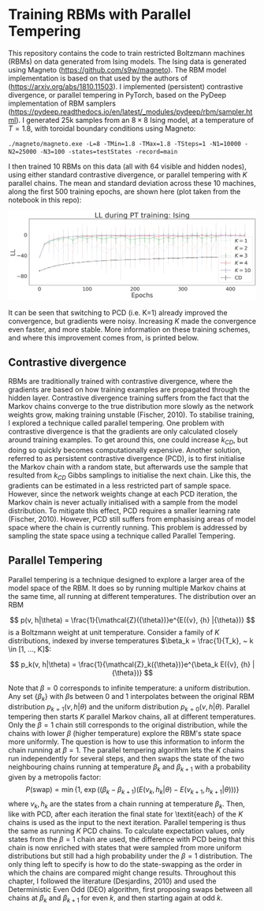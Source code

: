 # Training RBMs with Parallel Tempering

This repository contains the code to train restricted Boltzmann machines (RBMs) on data generated from Ising models. The Ising data is generated using Magneto (https://github.com/s9w/magneto). The RBM model implementation is based on that used by the authors of (https://arxiv.org/abs/1810.11503). I implemented (persistent) contrastive divergence, or parallel tempering in PyTorch, based on the PyDeep implementation of RBM samplers (https://pydeep.readthedocs.io/en/latest/_modules/pydeep/rbm/sampler.html). I generated 25k samples from an $8 \times 8$ Ising model, at a temperature of $T=1.8$, with toroidal boundary conditions using Magneto:

```
./magneto/magneto.exe -L=8 -TMin=1.8 -TMax=1.8 -TSteps=1 -N1=10000 -N2=25000 -N3=100 -states=testStates -record=main
```

I then trained 10 RBMs on this data (all with 64 visible and hidden nodes), using either standard contrastive divergence, or parallel tempering with $K$ parallel chains. The mean and standard deviation across these 10 machines, along the first 500 training epochs, are shown here (plot taken from the notebook in this repo):

![Log-likelihood comparison](IsingPT.png)

It can be seen that switching to PCD (i.e. K=1) already improved the convergence, but gradients were noisy. Increasing $K$ made the convergence even faster, and more stable. More information on these training schemes, and where this improvement comes from, is printed below. 

## Contrastive divergence
RBMs are traditionally trained with contrastive divergence, where the gradients are based on how training examples are propagated through the hidden layer. Contrastive divergence training suffers from the fact that the Markov chains converge to the true distribution more slowly as the network weights grow, making training unstable (Fischer, 2010). To stabilise training, I explored a technique called parallel tempering. One problem with contrastive divergence is that the gradients are only calculated closely around training examples. To get around this, one could increase $k_{CD}$, but doing so quickly becomes computationally expensive. Another solution, referred to as persistent contrastive divergence (PCD), is to first initialise the Markov chain with a random state, but afterwards use the sample that resulted from $k_{CD}$ Gibbs samplings to initialise the next chain. Like this, the gradients can be estimated in a less restricted part of sample space. However, since the network weights change at each PCD iteration, the Markov chain is never actually initialised with a sample from the model distribution. To mitigate this effect, PCD requires a smaller learning rate (Fischer, 2010). However, PCD still suffers from emphasising areas of model space where the chain is currently running. This problem is addressed by sampling the state space using a technique called Parallel Tempering.


## Parallel Tempering
Parallel tempering is a technique designed to explore a larger area of the model space of the RBM. It does so by running multiple Markov chains at the same time, all running at different temperatures. The distribution over an RBM

$$
    p(v, h|\theta) = \frac{1}{\mathcal{Z}({\theta})}e^{E({v}, {h} |{\theta})}
$$
is a Boltzmann weight at unit temperature. Consider a family of $K$ distributions, indexed by inverse temperatures $\beta_k = \frac{1}{T_k}, ~ k \in [1, ..., K]$:

$$
    p_k(v, h|\theta) = \frac{1}{\mathcal{Z}_k({\theta})}e^{\beta_k E({v}, {h} |{\theta})}
$$

Note that $\beta=0$ corresponds to infinite temperature: a uniform distribution. Any set $\{\beta_k\}$ with $\beta$s between 0 and 1 interpolates between the original RBM distribution $p_{k=1}(v, h|\theta)$ and the uniform distribution $p_{k=0}(v, h|\theta)$. Parallel tempering then starts $K$ parallel Markov chains, all at different temperatures. Only the $\beta=1$ chain still corresponds to the original distribution, while the chains with lower $\beta$ (higher temperature) explore the RBM's state space more uniformly. The question is how to use this information to inform the chain running at $\beta=1$. The parallel tempering algorithm lets the $K$ chains run independently for several steps, and then swaps the state of the two neighbouring chains running at temperature $\beta_k$ and $\beta_{k+1}$ with a probability given by a metropolis factor:
$$
    P(\text{swap}) = \min \left\{ 1, ~ \exp\Big((\beta_k - \beta_{k+1})\left(E(v_k, h_k| \theta) - E(v_{k+1}, h_{k+1}| \theta)\right)\Big) \right\}
$$
where $v_k, h_k$ are the states from a chain running at temperature $\beta_k$. Then, like with PCD, after each iteration the final state for \textit{each} of the $K$ chains is used as the input to the next iteration. Parallel tempering is thus the same as running $K$ PCD chains. To calculate expectation values, only states from the $\beta=1$ chain are used, the difference with PCD being that this chain is now enriched with states that were sampled from more uniform distributions but still had a high probability under the $\beta=1$ distribution. The only thing left to specify is how to do the state-swapping as the order in which the chains are compared might change results. Throughout this chapter, I followed the literature (Desjardins, 2010) and used the Deterministic Even Odd (DEO) algorithm, first proposing swaps between all chains at $\beta_k$ and $\beta_{k+1}$ for even $k$, and then starting again at odd $k$. 